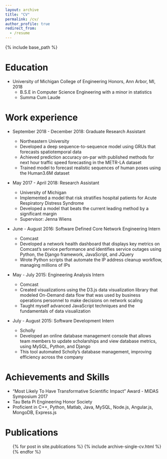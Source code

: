 ```yaml
---
layout: archive
title: "CV"
permalink: /cv/
author_profile: true
redirect_from:
  - /resume
---
```


{% include base_path %}

Education
======
* University of Michigan College of Engineering Honors, Ann Arbor, MI, 2018
  * B.S.E in Computer Science Engineering with a minor in statistics
  * Summa Cum Laude

Work experience
======
* September 2018 - December 2018: Graduate Research Assistant
  * Northeastern University
  * Developed a deep sequence-to-sequence model using GRUs that forecasts spatiotemporal data
  * Achieved prediction accuracy on-par with published methods for next hour traffic speed forecasting in the METR-LA dataset
  * Trained model to forecast realistic sequences of human poses using the Human3.6M dataset

* May 2017 - April 2018: Research Assistant
  * University of Michigan
  * Implemented a model that risk stratifies hospital patients for Acute Respiratory Distress Syndrome
  * Developed a model that beats the current leading method by a significant margin
  * Supervisor: Jenna Wiens

* June - August 2016: Software Defined Core Network Engineering Intern
  * Comcast
  * Developed a network health dashboard that displays key metrics on Comcast’s service performance and identifies service outages using Python, the Django framework, JavaScript, and JQuery
  * Wrote Python scripts that automate the IP address cleanup workflow, managing millions of IPs

* May - July 2015: Engineering Analysis Intern
  * Comcast
  * Created visualizations using the D3.js data visualization library that modeled On-Demand data flow
that was used by business operations personnel to make decisions on network scaling
  * Taught myself advanced JavaScript techniques and the fundamentals of data visualization

* July - August 2015: Software Development Intern
  * Scholly
  * Developed an online database management console that allows team members to update
scholarships and view database metrics, using MySQL, Python, and Django
  * This tool automated Scholly’s database management, improving efficiency across the company

Achievements and Skills
======
* “Most Likely To Have Transformative Scientific Impact” Award - MIDAS Symposium 2017
* Tau Beta Pi Engineering Honor Society
* Proficient in C++, Python, Matlab, Java, MySQL, Node.js, Angular.js, MongoDB, Express.js


Publications
======
  <ul>{% for post in site.publications %}
    {% include archive-single-cv.html %}
  {% endfor %}</ul>
<!--   
Talks
======
  <ul>{% for post in site.talks %}
    {% include archive-single-talk-cv.html %}
  {% endfor %}</ul>
  
Teaching
======
  <ul>{% for post in site.teaching %}
    {% include archive-single-cv.html %}
  {% endfor %}</ul>
  
Service and leadership
======
* Currently signed in to 43 different slack teams -->

